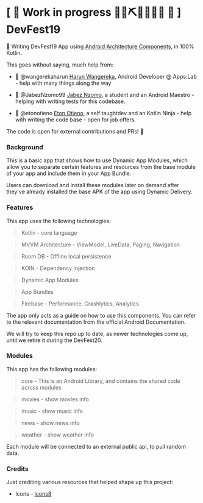 # \[ 🚧 Work in progress 👷‍♀️⛏👷🔧️👷🔧 🚧 \] DevFest19


👀  Writing DevFest19 App using [Android Architecture Components](https://developer.android.com/topic/libraries/architecture/), in 100% Kotlin. 

This goes without saying, much help from:
 
* :camel: @wangerekaharun [Harun Wangereka](https://github.com/wangerekaharun), Android Developer @ Apps:Lab - help with many things along the way
 
* :camel: @JabezNzomo99 [Jabez Nzomo](https://github.com/JabezNzomo99), a student and an Android Maestro - helping with writing tests for this codebase.

* :camel: @etonotieno [Eton Otieno](https://github.com/etonotieno), a self taughtdev and an Kotlin Ninja - help with writing the code base - open for job offers.

The code is open for external contributions and PRs! :rocket: 

### Background

This is a basic app that shows how to use Dynamic App Modules, which allow you to separate certain features and resources from the base module of your app and include them in your App Bundle. 

Users can download and install these modules later on demand after they've already installed the base APK of the app using Dynamic Delivery. 

### Features

This app uses the following technologies:

> Kotlin - core language

> MVVM Architecture - ViewModel, LiveData, Paging, Navigation 

> Room DB - Offline local persistence

> KOIN - Dependency Injection

> Dynamic App Modules

> App Bundles 

> Firebase - Performance, Crashlytics, Analytics

The app only acts as a guide on how to use this components. You can refer to the relevant documentation from the official Android Documentation. 

We will try to keep this repo up to date, as newer technologies come up, until we retire it during the DevFest20.


### Modules

This app has the following modules:

> core - This is an Android Library, and contains the shared code across modules 

> movies - show movies info

> music - show music info

> news - show news info

> weather - show weather info

Each module will be connected to an external public api, to pull random data.

### Credits

Just crediting various resources that helped shape up this project:

* Icons - [icons8](https://icons8.com)